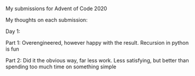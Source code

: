 My submissions for Advent of Code 2020

My thoughts on each submission:

Day 1:

Part 1: Overengineered, however happy with the result. Recursion in python is fun

Part 2: Did it the obvious way, far less work. Less satisfying, but better than spending too much time on something simple
